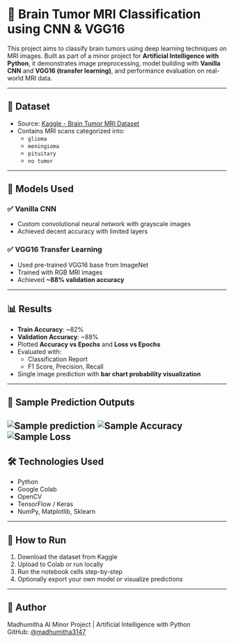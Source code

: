 # 🧠 Brain Tumor MRI Classification using CNN & VGG16

This project aims to classify brain tumors using deep learning techniques on MRI images. Built as part of a minor project for **Artificial Intelligence with Python**, it demonstrates image preprocessing, model building with **Vanilla CNN** and **VGG16 (transfer learning)**, and performance evaluation on real-world MRI data.

---

## 📁 Dataset

- Source: [Kaggle - Brain Tumor MRI Dataset](https://www.kaggle.com/datasets/masoudnickparvar/brain-tumor-mri-dataset)
- Contains MRI scans categorized into:
  - `glioma`
  - `meningioma`
  - `pituitary`
  - `no tumor`

---

## 🚀 Models Used

### ✅ Vanilla CNN
- Custom convolutional neural network with grayscale images
- Achieved decent accuracy with limited layers

### ✅ VGG16 Transfer Learning
- Used pre-trained VGG16 base from ImageNet
- Trained with RGB MRI images
- Achieved **~88% validation accuracy**

---

## 📊 Results

- **Train Accuracy**: ~82%
- **Validation Accuracy**: ~88%
- Plotted **Accuracy vs Epochs** and **Loss vs Epochs**
- Evaluated with:
  - Classification Report
  - F1 Score, Precision, Recall
- Single image prediction with **bar chart probability visualization**

---

## 🧪 Sample Prediction Outputs

![Sample prediction]("C:/Users/ADMIN/Downloads/prediction.png")
![Sample Accuracy]("C:/Users/ADMIN/Downloads/Accuracy.png")
![Sample Loss]("C:/Users/ADMIN/Downloads/Loss.png")
---

## 🛠️ Technologies Used

- Python
- Google Colab
- OpenCV
- TensorFlow / Keras
- NumPy, Matplotlib, Sklearn

---

## 📌 How to Run

1. Download the dataset from Kaggle
2. Upload to Colab or run locally
3. Run the notebook cells step-by-step
4. Optionally export your own model or visualize predictions

---

## 👤 Author

Madhumitha 
AI Minor Project | Artificial Intelligence with Python  
GitHub: [@madhumitha3147]([https://github.com/madhumitha3147](https://github.com/madhumitha3147))




